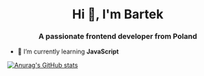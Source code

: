 <h1 align="center">Hi 👋, I'm Bartek</h1>
<h3 align="center">A passionate frontend developer from Poland</h3>

- 🌱 I’m currently learning **JavaScript**

[![Anurag's GitHub stats](https://github-readme-stats.vercel.app/api?username=BartekKuzniewski)](https://github.com/anuraghazra/github-readme-stats)
